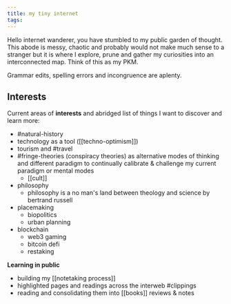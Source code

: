 ```yaml
---
title: my tiny internet
tags:
---
```

Hello internet wanderer, you have stumbled to my public garden of thought. This abode is messy, chaotic and probably would not make much sense to a stranger but it is where I explore, prune and gather my curiosities into an interconnected map. Think of this as my PKM. 

Grammar edits, spelling errors and incongruence are aplenty. 

## Interests

Current areas of **interests** and abridged list of things I want to discover and learn more:

- #natural-history
- technology as a tool ([[techno-optimism]])
- tourism and #travel 
- #fringe-theories (conspiracy theories) as alternative modes of thinking and different paradigm to continually calibrate & challenge my current paradigm or mental modes  
	- [[cult]]
- philosophy
	- philosophy is a no man's land between theology and science by bertrand russell
- placemaking
	- biopolitics
	- urban planning
- blockchain
	- web3 gaming
	- bitcoin defi
	- restaking

**Learning in public**
- building my [[notetaking process]]  
- highlighted pages and readings across the interweb #clippings 
- reading and consolidating them into [[books]] reviews & notes 